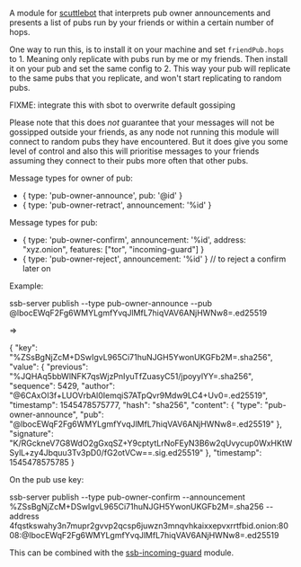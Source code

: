 A module for [scuttlebot](https://github.com/ssbc/scuttlebot) that
interprets pub owner announcements and presents a list of pubs run by
your friends or within a certain number of hops.

One way to run this, is to install it on your machine and set
`friendPub.hops` to 1. Meaning only replicate with pubs run by me or
my friends. Then install it on your pub and set the same config
to 2. This way your pub will replicate to the same pubs that you
replicate, and won't start replicating to random pubs.

FIXME: integrate this with sbot to overwrite default gossiping

Please note that this does *not* guarantee that your messages will not
be gossipped outside your friends, as any node not running this module
will connect to random pubs they have encountered. But it does give
you some level of control and also this will prioritise messages to
your friends assuming they connect to their pubs more often that other
pubs.

Message types for owner of pub:
 - { type: 'pub-owner-announce', pub: '@id' }
 - { type: 'pub-owner-retract', announcement: '%id' }

Message types for pub:
 - { type: 'pub-owner-confirm', announcement: '%id', address: "xyz.onion", features: ["tor", "incoming-guard"] }
 - { type: 'pub-owner-reject', announcement: '%id' } // to reject a confirm later on

Example:

ssb-server publish --type pub-owner-announce --pub @lbocEWqF2Fg6WMYLgmfYvqJlMfL7hiqVAV6ANjHWNw8=.ed25519

=>

{
  "key": "%ZSsBgNjZcM+DSwIgvL965Ci71huNJGH5YwonUKGFb2M=.sha256",
  "value": {
    "previous": "%JQHAq5bbWlNFK7qsWjzPnIyuTfZuasyC51/jpoyylYY=.sha256",
    "sequence": 5429,
    "author": "@6CAxOI3f+LUOVrbAl0IemqiS7ATpQvr9Mdw9LC4+Uv0=.ed25519",
    "timestamp": 1545478575777,
    "hash": "sha256",
    "content": {
      "type": "pub-owner-announce",
      "pub": "@lbocEWqF2Fg6WMYLgmfYvqJlMfL7hiqVAV6ANjHWNw8=.ed25519"
    },
    "signature": "K/RGckneV7G8WdO2gGxqSZ+Y9cptytLrNoFEyN3B6w2qUvycup0WxHKtWSylL+zy4Jbquu3Tv3pD0/fG2otVCw==.sig.ed25519"
  },
  "timestamp": 1545478575785
}

On the pub use key:

ssb-server publish --type pub-owner-confirm --announcement %ZSsBgNjZcM+DSwIgvL965Ci71huNJGH5YwonUKGFb2M=.sha256 --address 4fqstkswahy3n7mupr2gvvp2qcsp6juwzn3mnqvhkaixxepvxrrtfbid.onion:8008:@lbocEWqF2Fg6WMYLgmfYvqJlMfL7hiqVAV6ANjHWNw8=.ed25519


This can be combined with the
[ssb-incoming-guard](https://github.com/ssbc/ssb-incoming-guard)
module.
